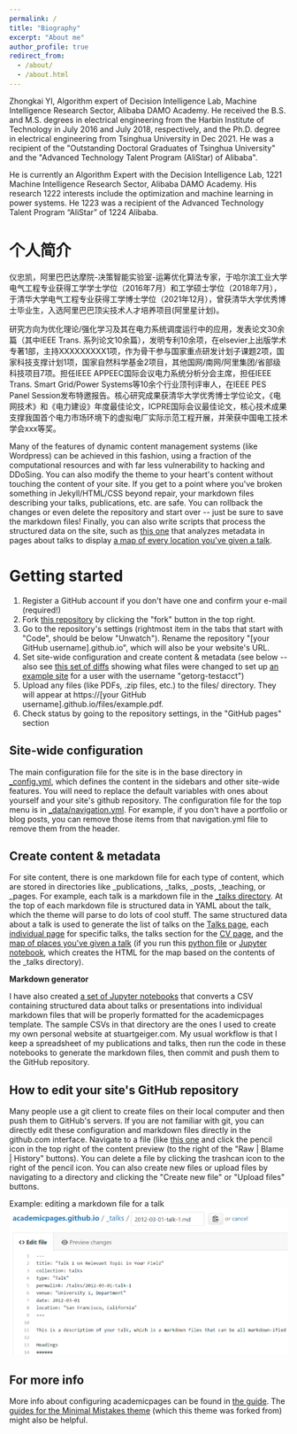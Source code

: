 ```yaml
---
permalink: /
title: "Biography"
excerpt: "About me"
author_profile: true
redirect_from: 
  - /about/
  - /about.html
---
```


Zhongkai YI, Algorithm expert of Decision Intelligence Lab, Machine Intelligence Research Sector, Alibaba DAMO Academy. He received the B.S. and M.S. degrees in electrical engineering from the Harbin Institute of Technology in July 2016 and July 2018, respectively, and the Ph.D. degree in electrical engineering from Tsinghua University in Dec 2021. He was a recipient of the "Outstanding Doctoral Graduates of Tsinghua University" and the "Advanced Technology Talent Program (AliStar) of Alibaba".

He is currently an Algorithm Expert with the Decision Intelligence Lab, 1221
Machine Intelligence Research Sector, Alibaba DAMO Academy. His research 1222
interests include the optimization and machine learning in power systems. He 1223
was a recipient of the Advanced Technology Talent Program “AliStar” of 1224
Alibaba.


个人简介
======
仪忠凯，阿里巴巴达摩院-决策智能实验室-运筹优化算法专家，于哈尔滨工业大学电气工程专业获得工学学士学位（2016年7月）和工学硕士学位（2018年7月），于清华大学电气工程专业获得工学博士学位（2021年12月），曾获清华大学优秀博士毕业生，入选阿里巴巴顶尖技术人才培养项目(阿里星计划)。

研究方向为优化理论/强化学习及其在电力系统调度运行中的应用，发表论文30余篇（其中IEEE Trans. 系列论文10余篇），发明专利10余项，在elsevier上出版学术专著1部，主持XXXXXXXXX1项，作为骨干参与国家重点研发计划子课题2项，国家科技支撑计划1项，国家自然科学基金2项目，其他国网/南网/阿里集团/省部级科技项目7项。担任IEEE APPEEC国际会议电力系统分析分会主席，担任IEEE Trans. Smart Grid/Power Systems等10余个行业顶刊评审人，在IEEE PES Panel Session发布特邀报告。核心研究成果获清华大学优秀博士学位论文，《电网技术》和《电力建设》年度最佳论文，ICPRE国际会议最佳论文，核心技术成果支撑我国首个电力市场环境下的虚拟电厂实际示范工程开展，并荣获中国电工技术学会xxx等奖。

Many of the features of dynamic content management systems (like Wordpress) can be achieved in this fashion, using a fraction of the computational resources and with far less vulnerability to hacking and DDoSing. You can also modify the theme to your heart's content without touching the content of your site. If you get to a point where you've broken something in Jekyll/HTML/CSS beyond repair, your markdown files describing your talks, publications, etc. are safe. You can rollback the changes or even delete the repository and start over -- just be sure to save the markdown files! Finally, you can also write scripts that process the structured data on the site, such as [this one](https://github.com/academicpages/academicpages.github.io/blob/master/talkmap.ipynb) that analyzes metadata in pages about talks to display [a map of every location you've given a talk](https://academicpages.github.io/talkmap.html).

Getting started
======
1. Register a GitHub account if you don't have one and confirm your e-mail (required!)
1. Fork [this repository](https://github.com/academicpages/academicpages.github.io) by clicking the "fork" button in the top right. 
1. Go to the repository's settings (rightmost item in the tabs that start with "Code", should be below "Unwatch"). Rename the repository "[your GitHub username].github.io", which will also be your website's URL.
1. Set site-wide configuration and create content & metadata (see below -- also see [this set of diffs](http://archive.is/3TPas) showing what files were changed to set up [an example site](https://getorg-testacct.github.io) for a user with the username "getorg-testacct")
1. Upload any files (like PDFs, .zip files, etc.) to the files/ directory. They will appear at https://[your GitHub username].github.io/files/example.pdf.  
1. Check status by going to the repository settings, in the "GitHub pages" section

Site-wide configuration
------
The main configuration file for the site is in the base directory in [_config.yml](https://github.com/academicpages/academicpages.github.io/blob/master/_config.yml), which defines the content in the sidebars and other site-wide features. You will need to replace the default variables with ones about yourself and your site's github repository. The configuration file for the top menu is in [_data/navigation.yml](https://github.com/academicpages/academicpages.github.io/blob/master/_data/navigation.yml). For example, if you don't have a portfolio or blog posts, you can remove those items from that navigation.yml file to remove them from the header. 

Create content & metadata
------
For site content, there is one markdown file for each type of content, which are stored in directories like _publications, _talks, _posts, _teaching, or _pages. For example, each talk is a markdown file in the [_talks directory](https://github.com/academicpages/academicpages.github.io/tree/master/_talks). At the top of each markdown file is structured data in YAML about the talk, which the theme will parse to do lots of cool stuff. The same structured data about a talk is used to generate the list of talks on the [Talks page](https://academicpages.github.io/talks), each [individual page](https://academicpages.github.io/talks/2012-03-01-talk-1) for specific talks, the talks section for the [CV page](https://academicpages.github.io/cv), and the [map of places you've given a talk](https://academicpages.github.io/talkmap.html) (if you run this [python file](https://github.com/academicpages/academicpages.github.io/blob/master/talkmap.py) or [Jupyter notebook](https://github.com/academicpages/academicpages.github.io/blob/master/talkmap.ipynb), which creates the HTML for the map based on the contents of the _talks directory).

**Markdown generator**

I have also created [a set of Jupyter notebooks](https://github.com/academicpages/academicpages.github.io/tree/master/markdown_generator
) that converts a CSV containing structured data about talks or presentations into individual markdown files that will be properly formatted for the academicpages template. The sample CSVs in that directory are the ones I used to create my own personal website at stuartgeiger.com. My usual workflow is that I keep a spreadsheet of my publications and talks, then run the code in these notebooks to generate the markdown files, then commit and push them to the GitHub repository.

How to edit your site's GitHub repository
------
Many people use a git client to create files on their local computer and then push them to GitHub's servers. If you are not familiar with git, you can directly edit these configuration and markdown files directly in the github.com interface. Navigate to a file (like [this one](https://github.com/academicpages/academicpages.github.io/blob/master/_talks/2012-03-01-talk-1.md) and click the pencil icon in the top right of the content preview (to the right of the "Raw | Blame | History" buttons). You can delete a file by clicking the trashcan icon to the right of the pencil icon. You can also create new files or upload files by navigating to a directory and clicking the "Create new file" or "Upload files" buttons. 

Example: editing a markdown file for a talk
![Editing a markdown file for a talk](/images/editing-talk.png)

For more info
------
More info about configuring academicpages can be found in [the guide](https://academicpages.github.io/markdown/). The [guides for the Minimal Mistakes theme](https://mmistakes.github.io/minimal-mistakes/docs/configuration/) (which this theme was forked from) might also be helpful.
